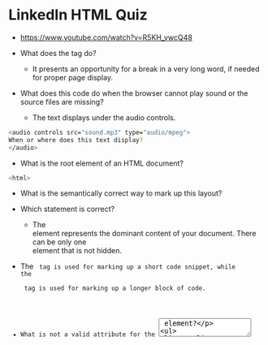 # LinkedIn HTML Quiz

* <https://www.youtube.com/watch?v=R5KH_vwcQ48>

* What does the <wbr> tag do?
    * It presents an opportunity for a break in a very long word, if needed for proper page display.

* What does this code do when the browser cannot play sound or the source files are missing?
    * The text displays under the audio controls.

```bash
<audio controls src="sound.mp3" type="audio/mpeg">
When or where does this text display?
</audio>
```

* What is the root element of an HTML document?

```bash
<html>
```

* What is the semantically correct way to mark up this layout?

* Which statement is correct?
    * The <main> element represents the dominant content of your document. There can be only one <main> element that is not hidden.

* The <code> tag is used for marking up a short code snippet, while the <pre> tag is used for marking up a longer block of code.

* What is not a valid attribute for the <textarea> element?
    * max

* What is the best way to apply bold styling to text?
    * use CSS.

* What should fill the blank in the HTML code below?

```bash
enctype="text/plain"
```

* What does the <label> tag do?
    * It visually labels form fields.

* When should you use the <aside> element?
    * when the content can be removed without detracting from the page's message.

* What is the semantic meaning of the <hr> tag?
    * It draws a horizontal line.